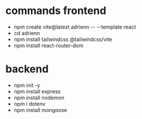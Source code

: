 # commands frontend
- npm create vite@latest adrienn -- --template react
- cd adrienn
- npm install tailwindcss @tailwindcss/vite
- npm install react-router-dom


# backend
- npm init -y
- npm install express
- npm install nodemon
- npm i dotenv
- npm install mongoose